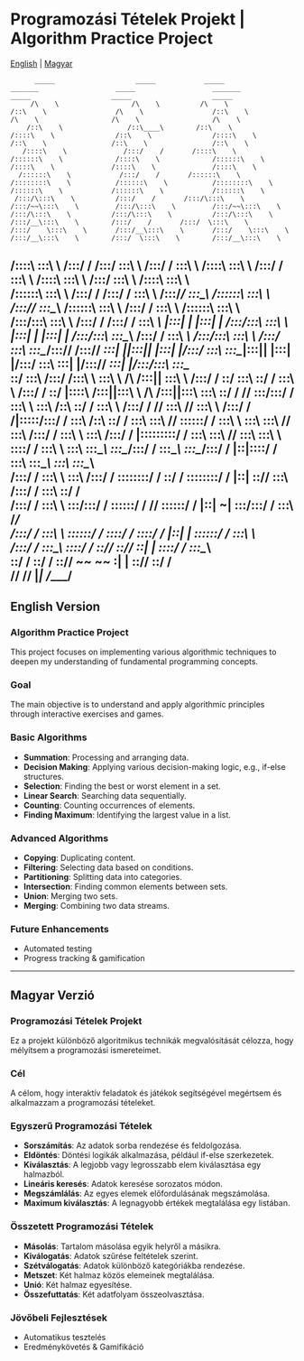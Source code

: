 # Programozási Tételek Projekt | Algorithm Practice Project

[English](#english) | [Magyar](#magyar)

          _____                    _____            _____                   _______                   _____                   _______                   _____                    _____                    _____          
         /\    \                  /\    \          /\    \                 /::\    \                 /\    \                 /::\    \                 /\    \                  /\    \                  /\    \         
        /::\    \                /::\____\        /::\    \               /::::\    \               /::\    \               /::::\    \               /::\    \                /::\    \                /::\    \        
       /::::\    \              /:::/    /       /::::\    \             /::::::\    \             /::::\    \             /::::::\    \             /::::\    \              /::::\    \              /::::\    \       
      /::::::\    \            /:::/    /       /::::::\    \           /::::::::\    \           /::::::\    \           /::::::::\    \           /::::::\    \            /::::::\    \            /::::::\    \      
     /:::/\:::\    \          /:::/    /       /:::/\:::\    \         /:::/~~\:::\    \         /:::/\:::\    \         /:::/~~\:::\    \         /:::/\:::\    \          /:::/\:::\    \          /:::/\:::\    \     
    /:::/__\:::\    \        /:::/    /       /:::/  \:::\    \       /:::/    \:::\    \       /:::/__\:::\    \       /:::/    \:::\    \       /:::/__\:::\    \        /:::/  \:::\    \        /:::/__\:::\    \    
   /::::\   \:::\    \      /:::/    /       /:::/    \:::\    \     /:::/    / \:::\    \     /::::\   \:::\    \     /:::/    / \:::\    \     /::::\   \:::\    \      /:::/    \:::\    \      /::::\   \:::\    \   
  /::::::\   \:::\    \    /:::/    /       /:::/    / \:::\    \   /:::/____/   \:::\____\   /::::::\   \:::\    \   /:::/____/   \:::\____\   /::::::\   \:::\    \    /:::/    / \:::\    \    /::::::\   \:::\    \  
 /:::/\:::\   \:::\    \  /:::/    /       /:::/    /   \:::\ ___\ |:::|    |     |:::|    | /:::/\:::\   \:::\    \ |:::|    |     |:::|    | /:::/\:::\   \:::\____\  /:::/    /   \:::\ ___\  /:::/\:::\   \:::\    \ 
/:::/  \:::\   \:::\____\/:::/____/       /:::/____/  ___\:::|    ||:::|____|     |:::|    |/:::/  \:::\   \:::\____\|:::|____|     |:::|    |/:::/  \:::\   \:::|    |/:::/____/  ___\:::|    |/:::/__\:::\   \:::\____\
\::/    \:::\  /:::/    /\:::\    \       \:::\    \ /\  /:::|____| \:::\    \   /:::/    / \::/    \:::\   \::/    / \:::\    \   /:::/    / \::/   |::::\  /:::|____|\:::\    \ /\  /:::|____|\:::\   \:::\   \::/    /
 \/____/ \:::\/:::/    /  \:::\    \       \:::\    /::\ \::/    /   \:::\    \ /:::/    /   \/____/ \:::\   \/____/   \:::\    \ /:::/    /   \/____|:::::\/:::/    /  \:::\    /::\ \::/    /  \:::\   \:::\   \/____/ 
          \::::::/    /    \:::\    \       \:::\   \:::\ \/____/     \:::\    /:::/    /             \:::\    \        \:::\    /:::/    /          |:::::::::/    /    \:::\   \:::\ \/____/    \:::\   \:::\    \     
           \::::/    /      \:::\    \       \:::\   \:::\____\        \:::\__/:::/    /               \:::\____\        \:::\__/:::/    /           |::|\::::/    /      \:::\   \:::\____\       \:::\   \:::\____\    
           /:::/    /        \:::\    \       \:::\  /:::/    /         \::::::::/    /                 \::/    /         \::::::::/    /            |::| \::/____/        \:::\  /:::/    /        \:::\   \::/    /    
          /:::/    /          \:::\    \       \:::\/:::/    /           \::::::/    /                   \/____/           \::::::/    /             |::|  ~|               \:::\/:::/    /          \:::\   \/____/     
         /:::/    /            \:::\    \       \::::::/    /             \::::/    /                                       \::::/    /              |::|   |                \::::::/    /            \:::\    \         
        /:::/    /              \:::\____\       \::::/    /               \::/____/                                         \::/____/               \::|   |                 \::::/    /              \:::\____\        
        \::/    /                \::/    /        \::/____/                 ~~                                                ~~                      \:|   |                  \::/____/                \::/    /        
         \/____/                  \/____/                                                                                                              \|___|                                            \/____/         
---

## English Version <a name="english"></a>

### Algorithm Practice Project  

This project focuses on implementing various algorithmic techniques to deepen my understanding of fundamental programming concepts.  

### Goal  
The main objective is to understand and apply algorithmic principles through interactive exercises and games.  

### Basic Algorithms
- **Summation**: Processing and arranging data.  
- **Decision Making**: Applying various decision-making logic, e.g., if-else structures.  
- **Selection**: Finding the best or worst element in a set.  
- **Linear Search**: Searching data sequentially.  
- **Counting**: Counting occurrences of elements.  
- **Finding Maximum**: Identifying the largest value in a list.  

### Advanced Algorithms
- **Copying**: Duplicating content.  
- **Filtering**: Selecting data based on conditions.  
- **Partitioning**: Splitting data into categories.  
- **Intersection**: Finding common elements between sets.  
- **Union**: Merging two sets.  
- **Merging**: Combining two data streams.  

### Future Enhancements
- Automated testing  
- Progress tracking & gamification  

---

## Magyar Verzió <a name="magyar"></a>

### Programozási Tételek Projekt  

Ez a projekt különböző algoritmikus technikák megvalósítását célozza, hogy mélyítsem a programozási ismereteimet.  

### Cél  
A célom, hogy interaktív feladatok és játékok segítségével megértsem és alkalmazzam a programozási tételeket.  

### Egyszerű Programozási Tételek
- **Sorszámítás**: Az adatok sorba rendezése és feldolgozása.  
- **Eldöntés**: Döntési logikák alkalmazása, például if-else szerkezetek.  
- **Kiválasztás**: A legjobb vagy legrosszabb elem kiválasztása egy halmazból.  
- **Lineáris keresés**: Adatok keresése sorozatos módon.  
- **Megszámlálás**: Az egyes elemek előfordulásának megszámolása.  
- **Maximum kiválasztás**: A legnagyobb értékek megtalálása egy listában.  

### Összetett Programozási Tételek
- **Másolás**: Tartalom másolása egyik helyről a másikra.  
- **Kiválogatás**: Adatok szűrése feltételek szerint.  
- **Szétválogatás**: Adatok különböző kategóriákba rendezése.  
- **Metszet**: Két halmaz közös elemeinek megtalálása.  
- **Unió**: Két halmaz egyesítése.  
- **Összefuttatás**: Két adatfolyam összeolvasztása.  

### Jövőbeli Fejlesztések
- Automatikus tesztelés    
- Eredménykövetés & Gamifikáció  
